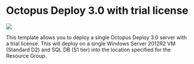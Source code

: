 # Octopus Deploy 3.0 with trial license

<a href="https://portal.azure.com/#create/Microsoft.Template/uri/https%3A%2F%2Fraw.githubusercontent.com%2Fgourlaa%2Fazure-quickstart-templates%2Fmaster%2Foctopusdeploy3-single-vm-windows%2Fazuredeploy.json" target="_blank">
    <img src="http://azuredeploy.net/deploybutton.png"/>
</a>

This template allows you to deploy a single Octopus Deploy 3.0 server with a trial license. This will deploy on a single Windows Server 2012R2 VM (Standard D2) and SQL DB (S1 tier) into the location specified for the Resource Group.
